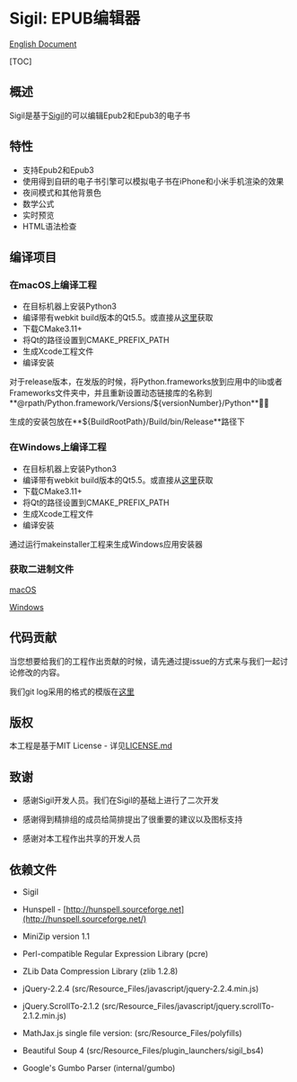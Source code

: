 # Sigil: EPUB编辑器

[English Document](./README.md)

[TOC]

## 概述

Sigil是基于[Sigil](https://github.com/Sigil-Ebook/Sigil)的可以编辑Epub2和Epub3的电子书

## 特性

* 支持Epub2和Epub3
* 使用得到自研的电子书引擎可以模拟电子书在iPhone和小米手机渲染的效果
* 夜间模式和其他背景色
* 数学公式
* 实时预览
* HTML语法检查

## 编译项目

### 在macOS上编译工程

* 在目标机器上安装Python3
* 编译带有webkit build版本的Qt5.5。或直接从[这里]()获取
* 下载CMake3.11+
* 将Qt的路径设置到CMAKE_PREFIX_PATH
* 生成Xcode工程文件
* 编译安装

对于release版本，在发版的时候，将Python.frameworks放到应用中的lib或者Frameworks文件夹中，并且重新设置动态链接库的名称到**@rpath/Python.framework/Versions/${versionNumber}/Python**

生成的安装包放在**${BuildRootPath}/Build/bin/Release**路径下

### 在Windows上编译工程

- 在目标机器上安装Python3
- 编译带有webkit build版本的Qt5.5。或直接从[这里]()获取
- 下载CMake3.11+
- 将Qt的路径设置到CMAKE_PREFIX_PATH
- 生成Xcode工程文件
- 编译安装

通过运行makeinstaller工程来生成Windows应用安装器

### 获取二进制文件

[macOS]()

[Windows]()

## 代码贡献

当您想要给我们的工程作出贡献的时候，请先通过提issue的方式来与我们一起讨论修改的内容。

我们git log采用的格式的模版在[这里](https://github.com/angular/angular/blob/master/CONTRIBUTING.md#commit)

## 版权

本工程是基于MIT License - 详见[LICENSE.md](./LICENSE.md)

## 致谢

* 感谢Sigil开发人员。我们在Sigil的基础上进行了二次开发

* 感谢得到精排组的成员给简排提出了很重要的建议以及图标支持
* 感谢对本工程作出共享的开发人员

## 依赖文件

- Sigil

- Hunspell - [http://hunspell.sourceforge.net](http://hunspell.sourceforge.net/)
- MiniZip version 1.1
- Perl-compatible Regular Expression Library (pcre)
- ZLib Data Compression Library (zlib 1.2.8)
- jQuery-2.2.4 (src/Resource_Files/javascript/jquery-2.2.4.min.js)
- jQuery.ScrollTo-2.1.2 (src/Resource_Files/javascript/jquery.scrollTo-2.1.2.min.js)
- MathJax.js single file version: (src/Resource_Files/polyfills)

- Beautiful Soup 4 (src/Resource_Files/plugin_launchers/sigil_bs4)
- Google's Gumbo Parser (internal/gumbo)